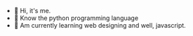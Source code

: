 - 👋 Hi, it's me.
- 👀 Know the python programming language
- 🌱 Am currently learning web designing and well, javascript.

<!---
Mproder/Mproder is a ✨ special ✨ repository because its `README.md` (this file) appears on your GitHub profile.
You can click the Preview link to take a look at your changes.
--->
